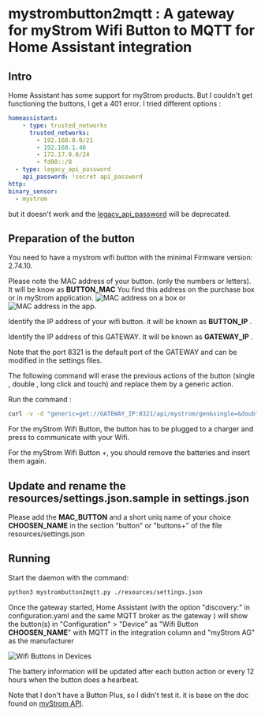 # mystrombutton2mqtt : A gateway for myStrom Wifi Button to MQTT for Home Assistant integration

## Intro

Home Assistant has some support for myStrom products. But I couldn't get functioning the buttons, I get a 401 error. I tried different options :
``` yaml
homeassistant:
    - type: trusted_networks
      trusted_networks:
        - 192.168.0.0/21
        - 192.168.1.40
        - 172.17.0.0/24
        - fd00::/8
  - type: legacy_api_password
    api_password: !secret api_password
http:
binary_sensor:
  - mystrom
```
but it doesn't work and the [legacy_api_password](https://www.home-assistant.io/docs/authentication/providers/#legacy-api-password) will be deprecated.

## Preparation of the button

You need to have a mystrom wifi button with the minimal Firmware version: 2.74.10.

Please note the MAC address of your button. (only the numbers or letters). It will be know as __BUTTON_MAC__
You find this address on the purchase box or in myStrom application.
![MAC address on a box](https://raw.githubusercontent.com/djax666/mystrombutton2mqtt/master/static/macaddress_box.jpg) or 
![MAC address in the app.](https://raw.githubusercontent.com/djax666/mystrombutton2mqtt/master/static/macaddress_android.jpg)

Identify the IP address of your wifi button. it will be known as __BUTTON_IP__ .

Identify the IP address of this GATEWAY. It will be known as __GATEWAY_IP__ .

Note that the port 8321 is the default port of the GATEWAY and can be modified in the settings files.

The following command will erase the previous actions of the button (single , double , long click and touch) and replace them by a generic action.

Run the command :
``` bash
curl -v -d "generic=get://GATEWAY_IP:8321/api/mystrom/gen&single=&double=&long=&touch=" http://BUTTON_IP/api/v1/device/BUTTON_MAC
```

For the myStrom Wifi Button, the button has to be plugged to a charger and press to communicate with your Wifi.

For the myStrom Wifi Button +, you should remove the batteries and insert them again.

## Update and rename the resources/settings.json.sample in settings.json

Please add the __MAC_BUTTON__ and a short uniq name of your choice __CHOOSEN_NAME__ in the section "button" or "buttons+" of the file resources/settings.json

## Running

Start the daemon with the command:
``` bash
python3 mystrombutton2mqtt.py ./resources/settings.json
```
Once the gateway started, Home Assistant (with the option "discovery:" in configuration.yaml and the same MQTT broker as the gateway ) will show the button(s) in "Configuration" > "Device" as "Wifi Button __CHOOSEN_NAME__" with MQTT in the integration column and "myStrom AG" as the manufacturer

![Wifi Buttons in Devices](https://raw.githubusercontent.com/djax666/mystrombutton2mqtt/master/static/devices.png)

The battery information will be updated after each button action or every 12 hours when the button does a hearbeat.

Note that I don't have a Button Plus, so I didn't test it. it is base on the doc found on [myStrom API](https://api.mystrom.ch/?version=latest).
